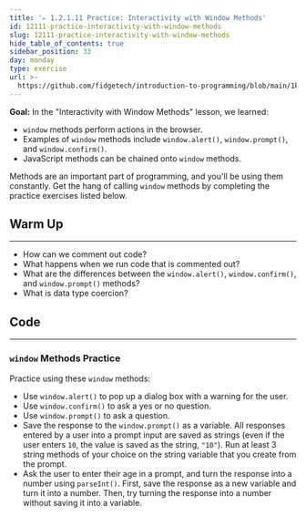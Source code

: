 ```yaml
---
title: '✏️ 1.2.1.11 Practice: Interactivity with Window Methods'
id: 12111-practice-interactivity-with-window-methods
slug: 12111-practice-interactivity-with-window-methods
hide_table_of_contents: true
sidebar_position: 33
day: monday
type: exercise
url: >-
  https://github.com/fidgetech/introduction-to-programming/blob/main/1k_classwork_practice_interactivity_with_window_methods.md
---
```


**Goal:**  In the "Interactivity with Window Methods" lesson, we learned:

* `window` methods perform actions in the browser.
* Examples of `window` methods include `window.alert()`, `window.prompt()`, and `window.confirm()`.
* JavaScript methods can be chained onto `window` methods.

Methods are an important part of programming, and you'll be using them constantly. Get the hang of calling `window` methods by completing the practice exercises listed below.

## Warm Up
<hr />

* How can we comment out code?
* What happens when we run code that is commented out?
* What are the differences between the `window.alert()`, `window.confirm()`, and `window.prompt()` methods?
* What is data type coercion?

## Code
<hr />

### `window` Methods Practice

Practice using these `window` methods:

* Use `window.alert()` to pop up a dialog box with a warning for the user.
* Use `window.confirm()` to ask a yes or no question.
* Use `window.prompt()` to ask a question.
* Save the response to the `window.prompt()` as a variable. All responses entered by a user into a prompt input are saved as strings (even if the user enters `10`, the value is saved as the string, `"10"`). Run at least 3 string methods of your choice on the string variable that you create from the prompt.
* Ask the user to enter their age in a prompt, and turn the response into a number using `parseInt()`. First, save the response as a new variable and turn it into a number. Then, try turning the response into a number without saving it into a variable.